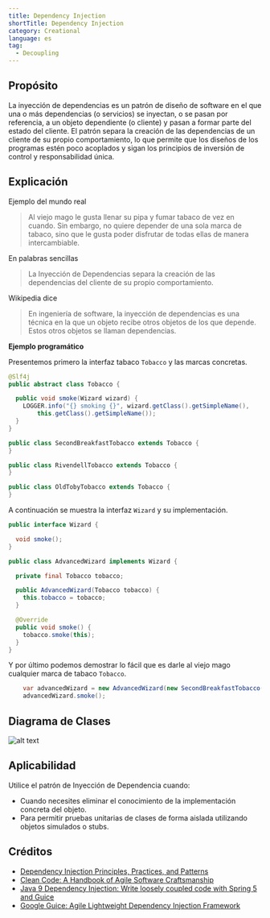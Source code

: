 ```yaml
---
title: Dependency Injection
shortTitle: Dependency Injection
category: Creational
language: es
tag:
  - Decoupling
---
```


## Propósito

La inyección de dependencias es un patrón de diseño de software en el que una o más dependencias (o servicios)
se inyectan, o se pasan por referencia, a un objeto dependiente (o cliente) y pasan a formar parte del estado del
cliente. El patrón separa la creación de las dependencias de un cliente de su propio comportamiento,
lo que permite que los diseños de los programas estén poco acoplados y sigan los principios de inversión de control y
responsabilidad única.

## Explicación

Ejemplo del mundo real

> Al viejo mago le gusta llenar su pipa y fumar tabaco de vez en cuando. Sin embargo, no quiere depender de una sola
> marca de tabaco, sino que le gusta poder disfrutar de todas ellas de manera intercambiable.

En palabras sencillas

> La Inyección de Dependencias separa la creación de las dependencias del cliente de su propio comportamiento.

Wikipedia dice

> En ingeniería de software, la inyección de dependencias es una técnica en la que un objeto recibe otros objetos de los
> que depende. Estos otros objetos se llaman dependencias.

**Ejemplo programático**

Presentemos primero la interfaz tabaco `Tobacco` y las marcas concretas.

```java
@Slf4j
public abstract class Tobacco {

  public void smoke(Wizard wizard) {
    LOGGER.info("{} smoking {}", wizard.getClass().getSimpleName(),
        this.getClass().getSimpleName());
  }
}

public class SecondBreakfastTobacco extends Tobacco {
}

public class RivendellTobacco extends Tobacco {
}

public class OldTobyTobacco extends Tobacco {
}
```

A continuación se muestra la interfaz `Wizard` y su implementación.

```java
public interface Wizard {

  void smoke();
}

public class AdvancedWizard implements Wizard {

  private final Tobacco tobacco;

  public AdvancedWizard(Tobacco tobacco) {
    this.tobacco = tobacco;
  }

  @Override
  public void smoke() {
    tobacco.smoke(this);
  }
}
```

Y por último podemos demostrar lo fácil que es darle al viejo mago cualquier marca de tabaco `Tobacco`.

```java
    var advancedWizard = new AdvancedWizard(new SecondBreakfastTobacco());
    advancedWizard.smoke();
```

## Diagrama de Clases

![alt text](./etc/dependency-injection.png "Dependency Injection")

## Aplicabilidad

Utilice el patrón de Inyección de Dependencia cuando:

* Cuando necesites eliminar el conocimiento de la implementación concreta del objeto.
* Para permitir pruebas unitarias de clases de forma aislada utilizando objetos simulados o stubs.

## Créditos

* [Dependency Injection Principles, Practices, and Patterns](https://www.amazon.com/gp/product/161729473X/ref=as_li_qf_asin_il_tl?ie=UTF8&tag=javadesignpat-20&creative=9325&linkCode=as2&creativeASIN=161729473X&linkId=57079257a5c7d33755493802f3b884bd)
* [Clean Code: A Handbook of Agile Software Craftsmanship](https://www.amazon.com/gp/product/0132350882/ref=as_li_tl?ie=UTF8&camp=1789&creative=9325&creativeASIN=0132350882&linkCode=as2&tag=javadesignpat-20&linkId=2c390d89cc9e61c01b9e7005c7842871)
* [Java 9 Dependency Injection: Write loosely coupled code with Spring 5 and Guice](https://www.amazon.com/gp/product/1788296257/ref=as_li_tl?ie=UTF8&tag=javadesignpat-20&camp=1789&creative=9325&linkCode=as2&creativeASIN=1788296257&linkId=4e9137a3bf722a8b5b156cce1eec0fc1)
* [Google Guice: Agile Lightweight Dependency Injection Framework](https://www.amazon.com/gp/product/1590599977/ref=as_li_qf_asin_il_tl?ie=UTF8&tag=javadesignpat-20&creative=9325&linkCode=as2&creativeASIN=1590599977&linkId=3b10c90b7ba480a1b7777ff38000f956)
